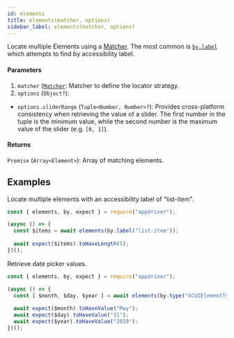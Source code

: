 ```yaml
---
id: elements
title: elements(matcher, options)
sidebar_label: elements(matcher, options)
---
```


Locate multiple Elements using a [Matcher](../../core-concepts/matchers.md). The most common is [`by.label`](./by-label) which attempts to find by accessibility label.

#### Parameters

1. `matcher` ([`Matcher`](../../core-concepts/matchers.md): Matcher to define the locator strategy.
2. `options` (`Object?`):
  - `options.sliderRange` (`Tuple<Number, Number>?`): Provides cross-platform consistency when retrieving the value of a slider. The first number in the tuple is the minimum value, while the second number is the maximum value of the slider (e.g. `[0, 1]`).

#### Returns

`Promise` (`Array<Element>`): Array of matching elements.

## Examples

Locate multiple elements with an accessibility label of "list-item".

```javascript
const { elements, by, expect } = require("appdriver");

(async () => {
  const $items = await elements(by.label("list-item"));
  
  await expect($items).toHaveLength(5);
})();
```

Retrieve date picker values. 

```javascript
const { elements, by, expect } = require("appdriver");

(async () => {
  const [ $month, $day, $year ] = await elements(by.type("XCUIElementTypePickerWheel"));
    
  await expect($month).toHaveValue("May");
  await expect($day).toHaveValue("11");
  await expect($year).toHaveValue("2019");
})();
```
